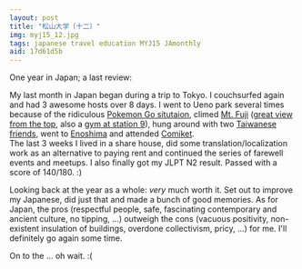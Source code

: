 ```yaml
---
layout: post
title: "松山大学〔十二〕"
img: myj15_12.jpg
tags: japanese travel education MYJ15 JAmonthly
aid: 17d61d5b
---
```


One year in Japan; a last review:

My last month in Japan began during a trip to Tokyo. I couchsurfed again and had 3 awesome hosts over 8 days. I went to Ueno park several times because of the ridiculous [Pokemon Go situtaion](/assets/img/blog/myj15_add18.jpg), climed [Mt. Fuji](/assets/img/blog/myj15_add20.jpg) ([great view from the top](/assets/img/blog/myj15_add22.jpg), also a [gym at station 9](/assets/img/blog/myj15_add21.jpg)), hung around with two [Taiwanese friends](/assets/img/blog/myj15_add19.jpg), went to [Enoshima](/assets/img/blog/myj15_add23.jpg) and attended [Comiket](/assets/img/blog/myj15_add24.jpg).  
The last 3 weeks I lived in a share house, did some translation/localization work as an alternative to paying rent and continued the series of farewell events and meetups. I also finally got my JLPT N2 result. Passed with a score of 140/180. :)

Looking back at the year as a whole: *very* much worth it. Set out to improve my Japanese, did just that and made a bunch of good memories. As for Japan, the pros (respectful people, safe, fascinating contemporary and ancient culture, no tipping, ...) outweigh the cons (vacuous positivity, non-existent insulation of buildings, overdone collectivism, pricy, ...) for me. I'll definitely go again some time.

On to the ... oh wait. :(
